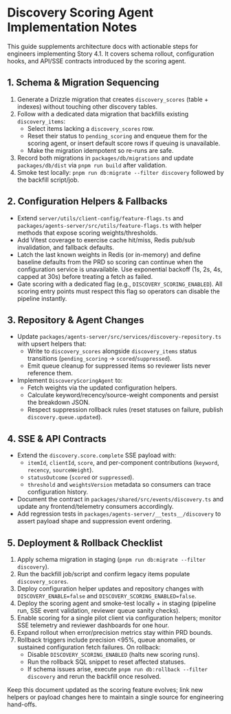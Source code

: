 # Discovery Scoring Agent Implementation Notes

This guide supplements architecture docs with actionable steps for engineers implementing Story 4.1. It covers schema rollout, configuration hooks, and API/SSE contracts introduced by the scoring agent.

## 1. Schema & Migration Sequencing
1. Generate a Drizzle migration that creates `discovery_scores` (table + indexes) without touching other discovery tables.
2. Follow with a dedicated data migration that backfills existing `discovery_items`:
   - Select items lacking a `discovery_scores` row.
   - Reset their status to `pending_scoring` and enqueue them for the scoring agent, or insert default score rows if queuing is unavailable.
   - Make the migration idempotent so re-runs are safe.
3. Record both migrations in `packages/db/migrations` and update `packages/db/dist` via `pnpm run build` after validation.
4. Smoke test locally: `pnpm run db:migrate --filter discovery` followed by the backfill script/job.

## 2. Configuration Helpers & Fallbacks
- Extend `server/utils/client-config/feature-flags.ts` and `packages/agents-server/src/utils/feature-flags.ts` with helper methods that expose scoring weights/thresholds.
- Add Vitest coverage to exercise cache hit/miss, Redis pub/sub invalidation, and fallback defaults.
- Latch the last known weights in Redis (or in-memory) and define baseline defaults from the PRD so scoring can continue when the configuration service is unavailable. Use exponential backoff (1s, 2s, 4s, capped at 30s) before treating a fetch as failed.
- Gate scoring with a dedicated flag (e.g., `DISCOVERY_SCORING_ENABLED`). All scoring entry points must respect this flag so operators can disable the pipeline instantly.

## 3. Repository & Agent Changes
- Update `packages/agents-server/src/services/discovery-repository.ts` with upsert helpers that:
  - Write to `discovery_scores` alongside `discovery_items` status transitions (`pending_scoring` → `scored`/`suppressed`).
  - Emit queue cleanup for suppressed items so reviewer lists never reference them.
- Implement `DiscoveryScoringAgent` to:
  - Fetch weights via the updated configuration helpers.
  - Calculate keyword/recency/source-weight components and persist the breakdown JSON.
  - Respect suppression rollback rules (reset statuses on failure, publish `discovery.queue.updated`).

## 4. SSE & API Contracts
- Extend the `discovery.score.complete` SSE payload with:
  - `itemId`, `clientId`, `score`, and per-component contributions (`keyword`, `recency`, `sourceWeight`).
  - `statusOutcome` (`scored` or `suppressed`).
  - `threshold` and `weightsVersion` metadata so consumers can trace configuration history.
- Document the contract in `packages/shared/src/events/discovery.ts` and update any frontend/telemetry consumers accordingly.
- Add regression tests in `packages/agents-server/__tests__/discovery` to assert payload shape and suppression event ordering.

## 5. Deployment & Rollback Checklist
1. Apply schema migration in staging (`pnpm run db:migrate --filter discovery`).
2. Run the backfill job/script and confirm legacy items populate `discovery_scores`.
3. Deploy configuration helper updates and repository changes with `DISCOVERY_ENABLE=false` and `DISCOVERY_SCORING_ENABLED=false`.
4. Deploy the scoring agent and smoke-test locally + in staging (pipeline run, SSE event validation, reviewer queue sanity checks).
5. Enable scoring for a single pilot client via configuration helpers; monitor SSE telemetry and reviewer dashboards for one hour.
6. Expand rollout when error/precision metrics stay within PRD bounds.
7. Rollback triggers include precision <95%, queue anomalies, or sustained configuration fetch failures. On rollback:
   - Disable `DISCOVERY_SCORING_ENABLED` (halts new scoring runs).
   - Run the rollback SQL snippet to reset affected statuses.
   - If schema issues arise, execute `pnpm run db:rollback --filter discovery` and rerun the backfill once resolved.

Keep this document updated as the scoring feature evolves; link new helpers or payload changes here to maintain a single source for engineering hand-offs.

